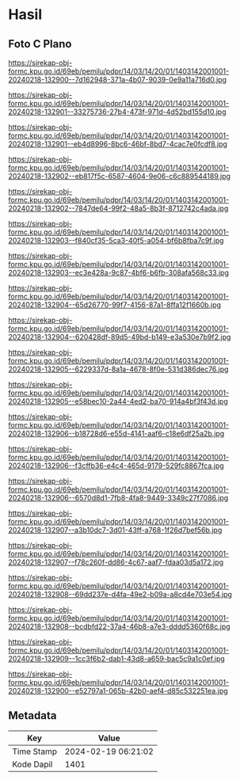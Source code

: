 # Hasil

## Foto C Plano

https://sirekap-obj-formc.kpu.go.id/69eb/pemilu/pdpr/14/03/14/20/01/1403142001001-20240218-132900--7d162948-371a-4b07-9039-0e9a11a716d0.jpg

https://sirekap-obj-formc.kpu.go.id/69eb/pemilu/pdpr/14/03/14/20/01/1403142001001-20240218-132901--33275736-27b4-473f-971d-4d52bd155d10.jpg

https://sirekap-obj-formc.kpu.go.id/69eb/pemilu/pdpr/14/03/14/20/01/1403142001001-20240218-132901--eb4d8996-8bc6-46bf-8bd7-4cac7e0fcdf8.jpg

https://sirekap-obj-formc.kpu.go.id/69eb/pemilu/pdpr/14/03/14/20/01/1403142001001-20240218-132902--eb817f5c-6587-4604-9e06-c6c889544189.jpg

https://sirekap-obj-formc.kpu.go.id/69eb/pemilu/pdpr/14/03/14/20/01/1403142001001-20240218-132902--7847de64-99f2-48a5-8b3f-8712742c4ada.jpg

https://sirekap-obj-formc.kpu.go.id/69eb/pemilu/pdpr/14/03/14/20/01/1403142001001-20240218-132903--f840cf35-5ca3-40f5-a054-bf6b8fba7c9f.jpg

https://sirekap-obj-formc.kpu.go.id/69eb/pemilu/pdpr/14/03/14/20/01/1403142001001-20240218-132903--ec3e428a-9c87-4bf6-b6fb-308afa568c33.jpg

https://sirekap-obj-formc.kpu.go.id/69eb/pemilu/pdpr/14/03/14/20/01/1403142001001-20240218-132904--65d26770-99f7-4156-87a1-8ffa12f1660b.jpg

https://sirekap-obj-formc.kpu.go.id/69eb/pemilu/pdpr/14/03/14/20/01/1403142001001-20240218-132904--620428df-89d5-49bd-b149-e3a530e7b9f2.jpg

https://sirekap-obj-formc.kpu.go.id/69eb/pemilu/pdpr/14/03/14/20/01/1403142001001-20240218-132905--6229337d-8a1a-4678-8f0e-531d386dec76.jpg

https://sirekap-obj-formc.kpu.go.id/69eb/pemilu/pdpr/14/03/14/20/01/1403142001001-20240218-132905--e58bec10-2a44-4ed2-ba70-914a4bf3f43d.jpg

https://sirekap-obj-formc.kpu.go.id/69eb/pemilu/pdpr/14/03/14/20/01/1403142001001-20240218-132906--b18728d6-e55d-4141-aaf6-c18e6df25a2b.jpg

https://sirekap-obj-formc.kpu.go.id/69eb/pemilu/pdpr/14/03/14/20/01/1403142001001-20240218-132906--f3cffb36-e4c4-465d-9179-529fc8867fca.jpg

https://sirekap-obj-formc.kpu.go.id/69eb/pemilu/pdpr/14/03/14/20/01/1403142001001-20240218-132906--6570d8d1-7fb8-4fa8-9449-3349c27f7086.jpg

https://sirekap-obj-formc.kpu.go.id/69eb/pemilu/pdpr/14/03/14/20/01/1403142001001-20240218-132907--a3b10dc7-3d01-43ff-a768-1f26d7bef56b.jpg

https://sirekap-obj-formc.kpu.go.id/69eb/pemilu/pdpr/14/03/14/20/01/1403142001001-20240218-132907--f78c260f-dd86-4c67-aaf7-fdaa03d5a172.jpg

https://sirekap-obj-formc.kpu.go.id/69eb/pemilu/pdpr/14/03/14/20/01/1403142001001-20240218-132908--69dd237e-d4fa-49e2-b09a-a8cd4e703e54.jpg

https://sirekap-obj-formc.kpu.go.id/69eb/pemilu/pdpr/14/03/14/20/01/1403142001001-20240218-132908--bcdbfd22-37a4-46b8-a7e3-dddd5360f68c.jpg

https://sirekap-obj-formc.kpu.go.id/69eb/pemilu/pdpr/14/03/14/20/01/1403142001001-20240218-132909--1cc3f6b2-dab1-43d8-a659-bac5c9a1c0ef.jpg

https://sirekap-obj-formc.kpu.go.id/69eb/pemilu/pdpr/14/03/14/20/01/1403142001001-20240218-132900--e52797a1-065b-42b0-aef4-d85c532251ea.jpg


## Metadata

| Key        | Value               |
| ---------- | ------------------- |
| Time Stamp | 2024-02-19 06:21:02 |
| Kode Dapil | 1401                |



